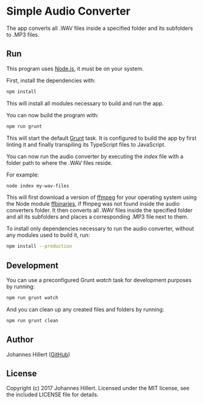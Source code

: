 # Simple Audio Converter

The app converts all .WAV files inside a specified folder and its subfolders to .MP3 files.

## Run
This program uses [Node.js](https://nodejs.org/), it must be on your system.

First, install the dependencies with:
~~~bash
npm install
~~~

This will install all modules necessary to build and run the app.

You can now build the program with:

~~~bash
npm run grunt
~~~

This will start the default [Grunt](https://gruntjs.com/) task. It is configured to build the app by first linting it
and finally transpiling its TypeScript files to JavaScript.

You can now run the audio converter by executing the _index_ file with a folder path to where the .WAV files reside.

For example:
~~~bash
node index my-wav-files
~~~

This will first download a version of [ffmpeg](https://ffmpeg.org/) for your operating system using the Node module
[ffbinaries](https://www.npmjs.com/package/ffbinaries), if ffmpeg was not found inside the audio converters folder. It
then converts all .WAV files inside the specified folder and all its subfolders and places a corresponding .MP3 file
next to them.

To install only dependencies necessary to run the audio converter, without any modules used to build it, run:
~~~bash
npm install --production
~~~

## Development

You can use a preconfigured Grunt _watch_ task for development purposes by running:
~~~bash
npm run grunt watch
~~~

And you can clean up any created files and folders by running:
~~~bash
npm run grunt clean
~~~

## Author
Johannes Hillert ([GitHub](https://github.com/clovergaze))

## License
Copyright (c) 2017 Johannes Hillert. Licensed under the MIT license, see the included LICENSE file for details.